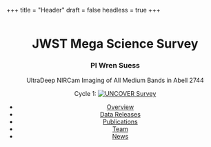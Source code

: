 +++
title = "Header"
draft = false
headless = true
+++

<!-- Header -->
<header id="header">
<div class="logo" style="border: none;">
    <span class="image main">
        <img src="../images/megascience_white.png" alt="" />
    </span>
</div>
<div class="content">
    <div class="inner">
        <h1>JWST Mega Science Survey</h1>
        <h3>PI Wren Suess</h3>
        <p>UltraDeep NIRCam 
        <!-- Medium Band  -->
        Imaging of All Medium Bands in Abell 2744</p>
        <p class="othersurvey">Cycle 1: <a href="/"><img src="../images/UNCOVER_logo_white.png" alt="UNCOVER"/> Survey</a></p>
    </div>
</div>
<nav>
    <ul>
        <li><a href="#overview">Overview</a></li>
        <!-- <li><a href="#science">Science</a></li> -->
        <!-- <li><a style="padding-left: 0.85rem; padding-right: 0.75rem;" href="#releases">Data Releases</a></li> -->
        <li><a href="#releases">Data Releases</a></li>
        <li><a href="#publications">Publications</a></li>
        <li><a href="#team">Team</a></li>
        <!-- <li><a href="#contact">Contact</a></li> -->
        <li class="highlight"><a href="/megascience/news">News</a></li>
    </ul>
</nav>
</header>